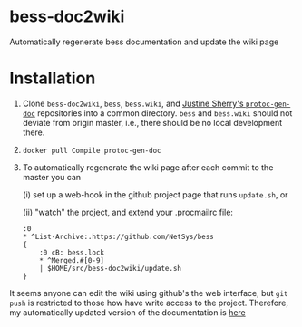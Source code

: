 # bess-doc2wiki
Automatically regenerate bess documentation and update the wiki page

# Installation

1. Clone `bess-doc2wiki`, `bess`, `bess.wiki`, and [Justine Sherry's
`protoc-gen-doc`](https://github.com/justinemarie/protoc-gen-doc)
repositories into a common directory.  `bess` and `bess.wiki` should
not deviate from origin master, i.e., there should be no local
development there.

2. `docker pull Compile protoc-gen-doc`

3. To automatically regenerate the wiki page after each commit to the
   master you can

    (i) set up a web-hook in the github project page that runs `update.sh`,
    or

    (ii) "watch" the project, and extend your .procmailrc file:
    ```
    :0
    * ^List-Archive:.https://github.com/NetSys/bess
    {
        :0 cB: bess.lock
        * ^Merged.#[0-9]
        | $HOME/src/bess-doc2wiki/update.sh
    }
    ```

It seems anyone can edit the wiki using github's the web interface,
but `git push` is restricted to those how have write access to the
project.  Therefore, my automatically updated version of the
documentation is
[here](https://github.com/nemethf/bess/wiki/Built-In-Modules-and-Ports)
